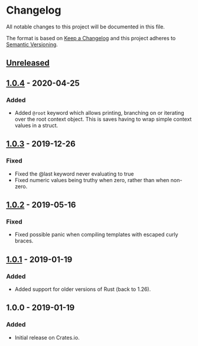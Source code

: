 # Changelog
All notable changes to this project will be documented in this file.

The format is based on [Keep a Changelog](http://keepachangelog.com/en/1.0.0/)
and this project adheres to [Semantic Versioning](http://semver.org/spec/v2.0.0.html).

## [Unreleased]

## [1.0.4] - 2020-04-25
### Added
- Added `@root` keyword which allows printing, branching on or iterating over the root context
  object. This is saves having to wrap simple context values in a struct.

## [1.0.3] - 2019-12-26
### Fixed
- Fixed the @last keyword never evaluating to true
- Fixed numeric values being truthy when zero, rather than when non-zero.

## [1.0.2] - 2019-05-16
### Fixed
- Fixed possible panic when compiling templates with escaped curly braces.

## [1.0.1] - 2019-01-19
### Added
- Added support for older versions of Rust (back to 1.26).

## 1.0.0 - 2019-01-19
### Added
- Initial release on Crates.io.

[Unreleased]: https://github.com/bheisler/TinyTemplate/compare/1.0.3...HEAD
[1.0.1]: https://github.com/bheisler/TinyTemplate/compare/1.0.0...1.0.1
[1.0.2]: https://github.com/bheisler/TinyTemplate/compare/1.0.1...1.0.2
[1.0.3]: https://github.com/bheisler/TinyTemplate/compare/1.0.2...1.0.3
[1.0.4]: https://github.com/bheisler/TinyTemplate/compare/1.0.3...1.0.4
